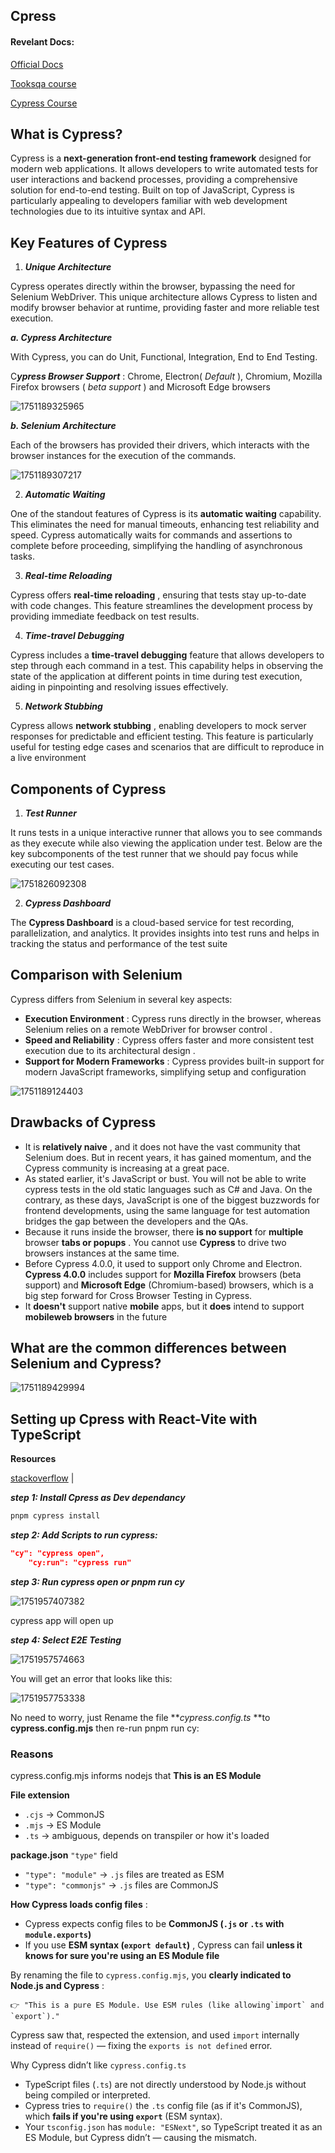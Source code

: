 ## **Cpress**

#### Revelant Docs:

[Official Docs](https://www.cypress.io/)

[Tooksqa course](https://www.toolsqa.com/cypress/what-is-cypress/ "tooksqa")

[Cypress Course](https://cypress-course.vercel.app/)

## What is Cypress?

Cypress is a **next-generation front-end testing framework** designed for modern web applications. It allows developers to write automated tests for user interactions and backend processes, providing a comprehensive solution for end-to-end testing. Built on top of JavaScript, Cypress is particularly appealing to developers familiar with web development technologies due to its intuitive syntax and API.

## Key Features of Cypress

1. ***Unique Architecture***

Cypress operates directly within the browser, bypassing the need for Selenium WebDriver. This unique architecture allows Cypress to listen and modify browser behavior at runtime, providing faster and more reliable test execution.

***a. Cypress Architecture***

With Cypress, you can do Unit, Functional, Integration, End to End Testing.

C***ypress Browser Support*** : Chrome, Electron( *Default* ), Chromium, Mozilla Firefox browsers ( *beta support* ) and Microsoft Edge browsers

![1751189325965](image/README/1751189325965.png)

***b. Selenium Architecture***

Each of the browsers has provided their drivers, which interacts with the browser instances for the execution of the commands.

![1751189307217](image/README/1751189307217.png)

2. ***Automatic Waiting***

One of the standout features of Cypress is its **automatic waiting** capability. This eliminates the need for manual timeouts, enhancing test reliability and speed. Cypress automatically waits for commands and assertions to complete before proceeding, simplifying the handling of asynchronous tasks.

3. ***Real-time Reloading***

Cypress offers  **real-time reloading** , ensuring that tests stay up-to-date with code changes. This feature streamlines the development process by providing immediate feedback on test results.

4. ***Time-travel Debugging***

Cypress includes a **time-travel debugging** feature that allows developers to step through each command in a test. This capability helps in observing the state of the application at different points in time during test execution, aiding in pinpointing and resolving issues effectively.

5. ***Network Stubbing***

Cypress allows  **network stubbing** , enabling developers to mock server responses for predictable and efficient testing. This feature is particularly useful for testing edge cases and scenarios that are difficult to reproduce in a live environment

## Components of Cypress

1. ***Test Runner***

It runs tests in a unique interactive runner that allows you to see commands as they execute while also viewing the application under test. Below are the key subcomponents of the test runner that we should pay focus while executing our test cases.

![1751826092308](image/README/1751826092308.png)

2. ***Cypress Dashboard***

The **Cypress Dashboard** is a cloud-based service for test recording, parallelization, and analytics. It provides insights into test runs and helps in tracking the status and performance of the test suite

## **Comparison with Selenium**

Cypress differs from Selenium in several key aspects:

* **Execution Environment** : Cypress runs directly in the browser, whereas Selenium relies on a remote WebDriver for browser control  .
* **Speed and Reliability** : Cypress offers faster and more consistent test execution due to its architectural design  .
* **Support for Modern Frameworks** : Cypress provides built-in support for modern JavaScript frameworks, simplifying setup and configuration

![1751189124403](image/README/1751189124403.png)

## Drawbacks of Cypress

* It is  **relatively naive** , and it does not have the vast community that Selenium does. But in recent years, it has gained momentum, and the Cypress community is increasing at a great pace.
* As stated earlier, it's JavaScript or bust. You will not be able to write cypress tests in the old static languages such as C# and Java. On the contrary, as these days, JavaScript is one of the biggest buzzwords for frontend developments, using the same language for test automation bridges the gap between the developers and the QAs.
* Because it runs inside the browser, there **is no support** for **multiple** browser  **tabs or popups** . You cannot use **Cypress** to drive two browsers instances at the same time.
* Before Cypress 4.0.0, it used to support only Chrome and Electron. **Cypress 4.0.0** includes support for **Mozilla Firefox** browsers (beta support) and **Microsoft Edge** (Chromium-based) browsers, which is a big step forward for Cross Browser Testing in Cypress.
* It **doesn't** support native **mobile** apps, but it **does** intend to support **mobileweb browsers** in the future

## What are the common differences between Selenium and Cypress?

![1751189429994](image/README/1751189429994.png)

## Setting up Cpress with React-Vite with TypeScript

**Resources**

[stackoverflow](https://stackoverflow.com/questions/76131497/when-setting-up-cypress-configfile-is-invalid) |

***step 1: Install Cpress as Dev dependancy***

```bash
pnpm cypress install
```



***step 2: Add Scripts to run cypress:***

```json
"cy": "cypress open",
    "cy:run": "cypress run"
```

***step 3: Run cypress open or pnpm run cy***

![1751957407382](image/README/1751957407382.png)

cypress app will open up 

***step 4: Select E2E Testing***

![1751957574663](image/README/1751957574663.png)

You will get an error that looks like this: 

![1751957753338](image/README/1751957753338.png)

No need to worry, just Rename the file ***cypress.config.ts* **to **cypress.config.mjs** then re-run pnpm run cy:

### Reasons

cypress.config.mjs informs nodejs that **This is an ES Module**

**File extension**

* `.cjs` → CommonJS
* `.mjs` → ES Module
* `.ts` → ambiguous, depends on transpiler or how it's loaded

**package.json** `"type"` field

* `"type": "module"` → `.js` files are treated as ESM
* `"type": "commonjs"` → `.js` files are CommonJS

 **How Cypress loads config files** :

* Cypress expects config files to be **CommonJS (`.js` or `.ts` with `module.exports`)**
* If you use  **ESM syntax (`export default`)** , Cypress can fail **unless it knows for sure you're using an ES Module file**

By renaming the file to `cypress.config.mjs`, you  **clearly indicated to Node.js and Cypress** :

    👉 "This is a pure ES Module. Use ESM rules (like allowing`import` and `export`)."

Cypress saw that, respected the extension, and used `import` internally instead of `require()` — fixing the `exports is not defined` error.

Why Cypress didn’t like `cypress.config.ts`

* TypeScript files (`.ts`) are not directly understood by Node.js without being compiled or interpreted.
* Cypress tries to `require()` the `.ts` config file (as if it's CommonJS), which **fails if you're using `export`** (ESM syntax).
* Your `tsconfig.json` has `module: "ESNext"`, so TypeScript treated it as an ES Module, but Cypress didn’t — causing the mismatch.
